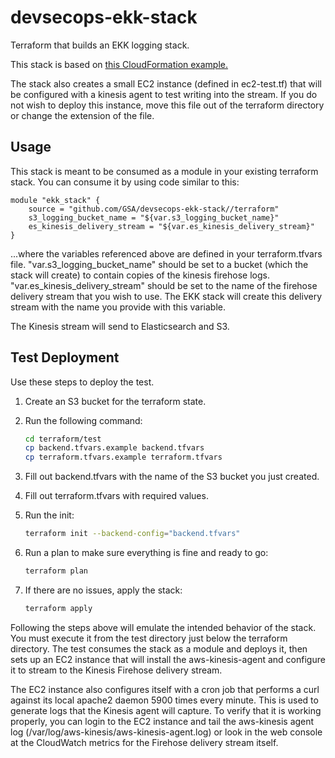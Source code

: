 # devsecops-ekk-stack

Terraform that builds an EKK logging stack.

This stack is based on [this CloudFormation example.](https://us-west-2.console.aws.amazon.com/cloudformation/designer/home?region=us-west-2&templateUrl=https://s3.amazonaws.com/scriptdepot/es.template)

The stack also creates a small EC2 instance (defined in ec2-test.tf) that will be configured with a kinesis agent to test writing into the stream. If you do not wish to deploy this instance, move this file out of the terraform directory or change the extension of the file.

## Usage

This stack is meant to be consumed as a module in your existing terraform stack. You can consume it by using code similar to this:

```hcl
module "ekk_stack" {
    source = "github.com/GSA/devsecops-ekk-stack//terraform"
    s3_logging_bucket_name = "${var.s3_logging_bucket_name}"
    es_kinesis_delivery_stream = "${var.es_kinesis_delivery_stream}"
}
```

...where the variables referenced above are defined in your terraform.tfvars file. "var.s3_logging_bucket_name" should be set to a bucket (which the stack will create) to contain copies of the kinesis firehose logs. "var.es_kinesis_delivery_stream" should be set to the name of the firehose delivery stream that you wish to use. The EKK stack will create this delivery stream with the name you provide with this variable.

The Kinesis stream will send to Elasticsearch and S3.

## Test Deployment

Use these steps to deploy the test.

1. Create an S3 bucket for the terraform state.
1. Run the following command:

    ````sh
    cd terraform/test
    cp backend.tfvars.example backend.tfvars
    cp terraform.tfvars.example terraform.tfvars
    ````

1. Fill out backend.tfvars with the name of the S3 bucket you just created.
1. Fill out terraform.tfvars with required values.
1. Run the init:

    ````sh
    terraform init --backend-config="backend.tfvars"
    ````

1. Run a plan to make sure everything is fine and ready to go:

    ````sh
    terraform plan
    ````

1. If there are no issues, apply the stack:

    ````sh
    terraform apply
    ````
Following the steps above will emulate the intended behavior of the stack. You must execute it from the test directory just below the terraform directory. The test consumes the stack as a module and deploys it, then sets up an EC2 instance that will install the aws-kinesis-agent and configure it to stream to the Kinesis Firehose delivery stream.

The EC2 instance also configures itself with a cron job that performs a curl against its local apache2 daemon 5900 times every minute. This is used to generate logs that the Kinesis agent will capture. To verify that it is working properly, you can login to the EC2 instance and tail the aws-kinesis agent log (/var/log/aws-kinesis/aws-kinesis-agent.log) or look in the web console at the CloudWatch metrics for the Firehose delivery stream itself.